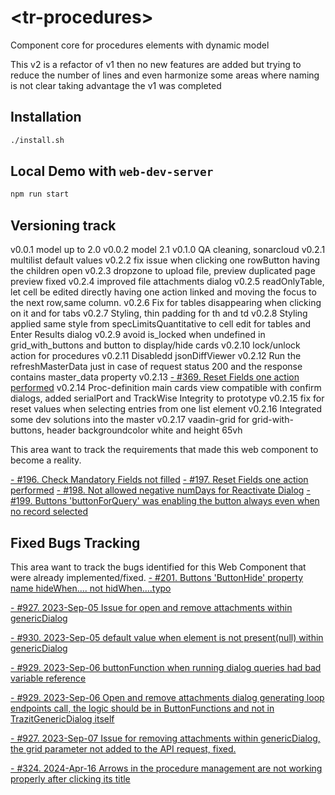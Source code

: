 # \<tr-procedures>
Component core for procedures elements with dynamic model

This v2 is a refactor of v1 then no new features are added but trying to reduce the number of lines and even harmonize some areas where naming is not clear taking advantage the v1 was completed

## Installation

```bash
./install.sh
```

## Local Demo with `web-dev-server`

```bash
npm run start
```

## Versioning track

v0.0.1 model up to 2.0
v0.0.2 model 2.1
v0.1.0 QA cleaning, sonarcloud
v0.2.1 multilist default values
v0.2.2 fix issue when clicking one rowButton having the children open
v0.2.3 dropzone to upload file, preview duplicated page preview fixed
v0.2.4 improved file attachments dialog
v0.2.5 readOnlyTable, let cell be edited directly having one action linked and moving the focus to the next row,same column.
v0.2.6 Fix for tables disappearing when clicking on it and for tabs
v0.2.7 Styling, thin padding for th and td
v0.2.8 Styling applied same style from specLimitsQuantitative to cell edit for tables and Enter Results dialog
v0.2.9 avoid is_locked when undefined in grid_with_buttons and button to display/hide cards
v0.2.10 lock/unlock action for procedures
v0.2.11 Disabledd jsonDiffViewer
v0.2.12 Run the refreshMasterData just in case of request status 200 and the response contains master_data property
v0.2.13 [- #369. Reset Fields one action performed](https://github.com/FranGomezVenegas/FrontE-Issues/issues/369)
v0.2.14 Proc-definition main cards view compatible with confirm dialogs, added serialPort and TrackWise Integrity to prototype
v0.2.15 fix for reset values when selecting entries from one list element
v0.2.16 Integrated some dev solutions into the master
v0.2.17 vaadin-grid for grid-with-buttons, header backgroundcolor white and height 65vh

This area want to track the requirements that made this web component to become a reality.

[- #196. Check Mandatory Fields not filled](https://github.com/FranGomezVenegas/FE-Issues/issues/196)
[- #197. Reset Fields one action performed](https://github.com/FranGomezVenegas/FE-Issues/issues/197)
[- #198. Not allowed negative numDays for Reactivate Dialog](https://github.com/FranGomezVenegas/FE-Issues/issues/198)
[- #199. Buttons 'buttonForQuery' was enabling the button always even when no record selected](https://github.com/FranGomezVenegas/FE-Issues/issues/199)

## Fixed Bugs Tracking

This area want to track the bugs identified for this Web Component that were already implemented/fixed.
[- #201. Buttons 'ButtonHide' property name hideWhen.... not hidWhen....typo](https://github.com/FranGomezVenegas/FE-Issues/issues/201)

[- #927. 2023-Sep-05 Issue for open and remove attachments within genericDialog](https://github.com/FranGomezVenegas/FETR/issues/927)

[- #930. 2023-Sep-05 default value when element is not present(null) within genericDialog](https://github.com/FranGomezVenegas/FETR/issues/930)

[- #929. 2023-Sep-06 buttonFunction when running dialog queries had bad variable reference](https://github.com/FranGomezVenegas/FETR/issues/929)

[- #929. 2023-Sep-06 Open and remove attachments dialog generating loop endpoints call, the logic should be in ButtonFunctions and not in TrazitGenericDialog itself](https://github.com/FranGomezVenegas/FETR/issues/929)

[- #927. 2023-Sep-07 Issue for removing attachments within genericDialog, the grid parameter not added to the API request, fixed.](https://github.com/FranGomezVenegas/FETR/issues/927)

[- #324. 2024-Apr-16 Arrows in the procedure management are not working properly after clicking its title](https://github.com/FranGomezVenegas/FrontE-Issues/issues/324)


